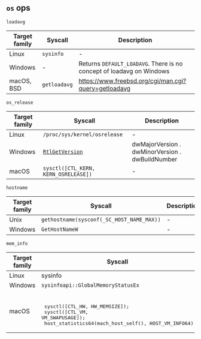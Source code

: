 ## `os` ops

`loadavg`

| Target family | Syscall      | Description                                                          |
| ------------- | ------------ | -------------------------------------------------------------------- |
| Linux         | `sysinfo`    | -                                                                    |
| Windows       | -            | Returns `DEFAULT_LOADAVG`. There is no concept of loadavg on Windows |
| macOS, BSD    | `getloadavg` | https://www.freebsd.org/cgi/man.cgi?query=getloadavg                 |

`os_release`

| Target family | Syscall                                                                                                    | Description                                     |
| ------------- | ---------------------------------------------------------------------------------------------------------- | ----------------------------------------------- |
| Linux         | `/proc/sys/kernel/osrelease`                                                                               | -                                               |
| Windows       | [`RtlGetVersion`](https://learn.microsoft.com/en-us/windows-hardware/drivers/ddi/wdm/nf-wdm-rtlgetversion) | dwMajorVersion . dwMinorVersion . dwBuildNumber |
| macOS         | `sysctl([CTL_KERN, KERN_OSRELEASE])`                                                                       | -                                               |

`hostname`

| Target family | Syscall                                   | Description |
| ------------- | ----------------------------------------- | ----------- |
| Unix          | `gethostname(sysconf(_SC_HOST_NAME_MAX))` | -           |
| Windows       | `GetHostNameW`                            | -           |

`mem_info`

| Target family | Syscall                                                                                                                                       | Description |
| ------------- | --------------------------------------------------------------------------------------------------------------------------------------------- | ----------- |
| Linux         | sysinfo                                                                                                                                       | -           |
| Windows       | `sysinfoapi::GlobalMemoryStatusEx`                                                                                                            | -           |
| macOS         | <br> <pre> sysctl([CTL_HW, HW_MEMSIZE]); <br> sysctl([CTL_VM, VM_SWAPUSAGE]); <br> host_statistics64(mach_host_self(), HOST_VM_INFO64) </pre> | -           |
